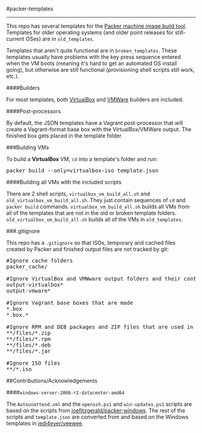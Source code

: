 #packer-templates
- - -

This repo has several templates for the [Packer machine image build tool](http://www.packer.io/). Templates for older operating systems (and older point releases for still-current OSes) are in `old_templates`.

Templates that aren't quite functional are in `broken_templates`. These templates usually have problems with the key press sequence entered when the VM boots (meaning it's hard to get an automated OS install going), but otherwise are still functional (provisioning shell scripts still work, etc.).

####Builders

For most templates, both [VirtualBox](https://www.virtualbox.org/) and [VMWare](http://www.vmware.com/) builders are included.

####Post-processors 

By default, the JSON templates have a Vagrant post-processor that will create a Vagrant-format base box with the VirtualBox/VMWare output. The finished box gets placed in the template folder.

###Building VMs

To build a **VirtualBox** VM, `cd` into a template's folder and run:

<pre>
packer build --only=virtualbox-iso template.json
</pre>

####Building all VMs with the included scripts

There are 2 shell scripts, `virtualbox_vm_build_all.sh` and `old_virtualbox_vm_build_all.sh`. They just contain sequences of `cd` and `packer build` commands. `virtualbox_vm_build_all.sh` builds all VMs from all of the templates that are not in the old or broken template folders. `old_virtualbox_vm_build_all.sh` builds all of the VMs in `old_templates`.

###.gitignore

This repo has a `.gitignore` so that ISOs, temporary and cached files created by Packer and finished output files are not tracked by git:

<pre>
#Ignore cache folders
packer_cache/

#Ignore VirtualBox and VMWware output folders and their contents
output-virtualbox*
output-vmware*

#Ignore Vagrant base boxes that are made
*.box
*.box.*

#Ignore RPM and DEB packages and ZIP files that are used in the file provisioners
**/files/*.zip
**/files/*.rpm
**/files/*.deb
**/files/*.jar

#Ignore ISO files
**/*.iso
</pre>

##Contributions/Acknowledgements

####`windows-server-2008-r2-datacenter-amd64`

The `Autounattend.xml` and the `openssh.ps1` and `win-updates.ps1` scripts are based on the scripts from [joefitzgerald/packer-windows](https://github.com/joefitzgerald/packer-windows). The rest of the scripts and `template.json` are converted from and based on the Windows templates in [jedi4ever/veewee](https://github.com/jedi4ever/veewee).